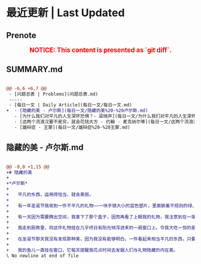 # 最近更新 | Last Updated

## Prenote

<p style="font-size: larger; font-weight: bold; color: red; text-align: center;">NOTICE: This content is presented as `git diff`.</p>

## SUMMARY.md

```diff

@@ -6,6 +6,7 @@
 - [问题总表 | Problems](问题总表.md)
 -----
 - [每日一文 | Daily Article](每日一文/每日一文.md)
+  - [隐藏的美 - 卢尔斯](每日一文/隐藏的美%20-%20卢尔斯.md)
   - [为什么我们对平凡的人生深怀恐惧？- 梁晓声](每日一文/为什么我们对平凡的人生深怀恐惧？-%20梁晓声.md)
   - [这两个流浪汉要不是穷，就会花钱大方 - 约翰 · 麦克纳尔蒂](每日一文/这两个流浪汉要不是穷，就会花钱大方%20-%20约翰%20·%20麦克纳尔蒂.md)
   - [雄辩症 - 王蒙](每日一文/雄辩症%20-%20王蒙.md)
```

## 隐藏的美 - 卢尔斯.md

```diff

@@ -0,0 +1,15 @@
+# 隐藏的美
+
+*卢尔斯*
+
+　　平凡的东西，运用得恰当，就会美丽。
+
+　　有一年圣诞节我收到一件不平凡的礼物——一块手镜大小的蓝色塑片，里面嵌着不规则的绿、蓝、褪色云母片，和有些类似鱼儿轮廓的东西。它看起来没有任何用途，也不美丽，我道了谢就把它束之高阁而忘了。
+
+　　有一天因为需要腾出空间，我拿下了那个盒子，因而再看了上眼我的礼物，我注意到在一端有个钩子，盒底上印着一项说明：挂在向阳的窗口。
+
+　　我走到厨房里，将这件礼物挂在几乎终日有阳光倾泻进来的一扇窗口上。令我大吃一惊的是，霎时五光十色涌进了我的厨房，透过海蓝色椭圆形辉映着，随着阳光的移动，这小小的海底世界由碧绿色转为深蓝色，再转为曙光的紫罗兰色，带着潮汐起伏的无穷魔力与韵味，谁也没想到在我的厨房窗口，挂着这么一块塑片，通往一个陈年隔代、微光闪烁的海底世界。
+
+　　在圣诞节那天我没有发现那种美，因为我没有能够明白，一件看起来相当平凡的东西，只要恰当地运用它，就会美丽非凡。
+
+　　我的鱼儿一直挂在窗口，它每天提醒我花点时间去发掘人们与礼物隐藏的内在美。
\ No newline at end of file
```

